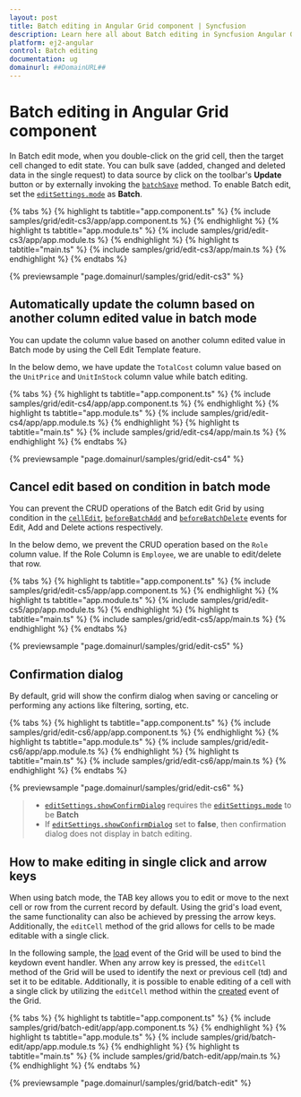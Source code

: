 ```yaml
---
layout: post
title: Batch editing in Angular Grid component | Syncfusion
description: Learn here all about Batch editing in Syncfusion Angular Grid component of Syncfusion Essential JS 2 and more.
platform: ej2-angular
control: Batch editing 
documentation: ug
domainurl: ##DomainURL##
---
```


# Batch editing in Angular Grid component

In Batch edit mode, when you double-click on the grid cell, then the target cell changed to edit state. You can bulk save (added, changed and deleted data in the single request) to data source by click on the toolbar's **Update** button or by externally invoking the [`batchSave`](https://ej2.syncfusion.com/angular/documentation/api/grid/edit/#batchsave) method. To enable Batch edit, set the [`editSettings.mode`](https://ej2.syncfusion.com/angular/documentation/api/grid/editSettings/#mode) as **Batch**.

{% tabs %}
{% highlight ts tabtitle="app.component.ts" %}
{% include samples/grid/edit-cs3/app/app.component.ts %}
{% endhighlight %}
{% highlight ts tabtitle="app.module.ts" %}
{% include samples/grid/edit-cs3/app/app.module.ts %}
{% endhighlight %}
{% highlight ts tabtitle="main.ts" %}
{% include samples/grid/edit-cs3/app/main.ts %}
{% endhighlight %}
{% endtabs %}
  
{% previewsample "page.domainurl/samples/grid/edit-cs3" %}

## Automatically update the column based on another column edited value in batch mode

You can update the column value based on another column edited value in Batch mode by using the Cell Edit Template feature.

In the below demo, we have update the `TotalCost` column value based on the `UnitPrice` and `UnitInStock` column value while batch editing.

{% tabs %}
{% highlight ts tabtitle="app.component.ts" %}
{% include samples/grid/edit-cs4/app/app.component.ts %}
{% endhighlight %}
{% highlight ts tabtitle="app.module.ts" %}
{% include samples/grid/edit-cs4/app/app.module.ts %}
{% endhighlight %}
{% highlight ts tabtitle="main.ts" %}
{% include samples/grid/edit-cs4/app/main.ts %}
{% endhighlight %}
{% endtabs %}
  
{% previewsample "page.domainurl/samples/grid/edit-cs4" %}

## Cancel edit based on condition in batch mode

You can prevent the CRUD operations of the Batch edit Grid by using condition in the [`cellEdit`](https://ej2.syncfusion.com/angular/documentation/api/grid/#cellEdit), [`beforeBatchAdd`](https://ej2.syncfusion.com/angular/documentation/api/grid/#beforeBatchAdd) and [`beforeBatchDelete`](https://ej2.syncfusion.com/angular/documentation/api/grid/#beforeBatchDelete) events for Edit, Add and Delete actions respectively.

In the below demo, we prevent the CRUD operation based on the `Role` column value. If the Role Column is `Employee`, we are unable to edit/delete that row.

{% tabs %}
{% highlight ts tabtitle="app.component.ts" %}
{% include samples/grid/edit-cs5/app/app.component.ts %}
{% endhighlight %}
{% highlight ts tabtitle="app.module.ts" %}
{% include samples/grid/edit-cs5/app/app.module.ts %}
{% endhighlight %}
{% highlight ts tabtitle="main.ts" %}
{% include samples/grid/edit-cs5/app/main.ts %}
{% endhighlight %}
{% endtabs %}
  
{% previewsample "page.domainurl/samples/grid/edit-cs5" %}

## Confirmation dialog

By default, grid will show the confirm dialog when saving or canceling or performing any actions like filtering, sorting, etc.

{% tabs %}
{% highlight ts tabtitle="app.component.ts" %}
{% include samples/grid/edit-cs6/app/app.component.ts %}
{% endhighlight %}
{% highlight ts tabtitle="app.module.ts" %}
{% include samples/grid/edit-cs6/app/app.module.ts %}
{% endhighlight %}
{% highlight ts tabtitle="main.ts" %}
{% include samples/grid/edit-cs6/app/main.ts %}
{% endhighlight %}
{% endtabs %}
  
{% previewsample "page.domainurl/samples/grid/edit-cs6" %}

> * [`editSettings.showConfirmDialog`](https://ej2.syncfusion.com/angular/documentation/api/grid/editSettings/#showconfirmdialog) requires the [`editSettings.mode`](https://ej2.syncfusion.com/angular/documentation/api/grid/editSettings/#mode) to be **Batch**
> * If [`editSettings.showConfirmDialog`](https://ej2.syncfusion.com/angular/documentation/api/grid/editSettings/#showconfirmdialog) set to **false**, then confirmation dialog does not display in batch editing.

## How to make editing in single click and arrow keys

When using batch mode, the TAB key allows you to edit or move to the next cell or row from the current record by default. Using the grid's load event, the same functionality can also be achieved by pressing the arrow keys. Additionally, the `editCell` method of the grid allows for cells to be made editable with a single click.

In the following sample, the [load](https://ej2.syncfusion.com/angular/documentation/api/grid/#load) event of the Grid will be used to bind the keydown event handler. When any arrow key is pressed, the `editCell` method of the Grid will be used to identify the next or previous cell (td) and set it to be editable. Additionally, it is possible to enable editing of a cell with a single click by utilizing the `editCell` method within the [created](https://ej2.syncfusion.com/angular/documentation/api/grid/#created) event of the Grid.

{% tabs %}
{% highlight ts tabtitle="app.component.ts" %}
{% include samples/grid/batch-edit/app/app.component.ts %}
{% endhighlight %}
{% highlight ts tabtitle="app.module.ts" %}
{% include samples/grid/batch-edit/app/app.module.ts %}
{% endhighlight %}
{% highlight ts tabtitle="main.ts" %}
{% include samples/grid/batch-edit/app/main.ts %}
{% endhighlight %}
{% endtabs %}
  
{% previewsample "page.domainurl/samples/grid/batch-edit" %}